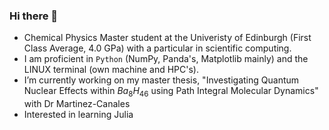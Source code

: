 ### Hi there 👋

- Chemical Physics Master student at the Univeristy of Edinburgh (First Class Average, 4.0 GPa) with a particular in scientific computing.
- I am proficient in `Python` (NumPy, Panda's, Matplotlib mainly) and the LINUX terminal (own machine and HPC's).
- I’m currently working on my master thesis, "Investigating Quantum Nuclear Effects within $Ba_8H_{46}$ using Path Integral Molecular Dynamics" with Dr Martinez-Canales
- Interested in learning Julia

<!--
**aqnemo32/aqnemo32** is a ✨ _special_ ✨ repository because its `README.md` (this file) appears on your GitHub profile.


-->
